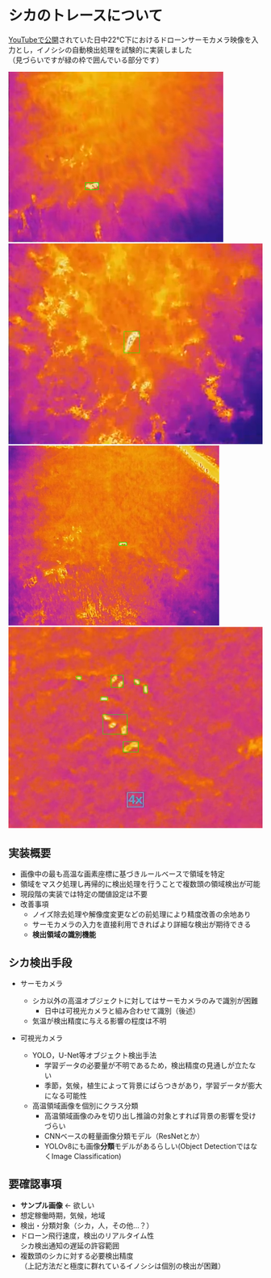 # シカのトレースについて

[YouTubeで公開](https://youtu.be/e-enwk27O7Y)されていた日中22℃下におけるドローンサーモカメラ映像を入力とし，イノシシの自動検出処理を試験的に実装しました  
（見づらいですが緑の枠で囲んでいる部分です）

![result](img/result.png)
![result1](img/result1.png)
![result2](img/result2.png)
![result3](img/result3.png)

## 実装概要

- 画像中の最も高温な画素座標に基づきルールベースで領域を特定
- 領域をマスク処理し再帰的に検出処理を行うことで複数頭の領域検出が可能
- 現段階の実装では特定の閾値設定は不要
- 改善事項
  - ノイズ除去処理や解像度変更などの前処理により精度改善の余地あり
  - サーモカメラの入力を直接利用できればより詳細な検出が期待できる
  - **検出領域の識別機能**

## シカ検出手段

- サーモカメラ
  - シカ以外の高温オブジェクトに対してはサーモカメラのみで識別が困難
    - 日中は可視光カメラと組み合わせて識別（後述）
  - 気温が検出精度に与える影響の程度は不明

- 可視光カメラ
  - YOLO，U-Net等オブジェクト検出手法
    - 学習データの必要量が不明であるため，検出精度の見通しが立たない
    - 季節，気候，植生によって背景にばらつきがあり，学習データが膨大になる可能性
  - 高温領域画像を個別にクラス分類
    - 高温領域画像のみを切り出し推論の対象とすれば背景の影響を受けづらい
    - CNNベースの軽量画像分類モデル（ResNetとか）
    - YOLOv8にも画像**分類**モデルがあるらしい(Object DetectionではなくImage Classification)

## 要確認事項

- **サンプル画像** ← 欲しい
- 想定稼働時期，気候，地域
- 検出・分類対象（シカ，人，その他...？）
- ドローン飛行速度，検出のリアルタイム性  
  シカ検出通知の遅延の許容範囲
- 複数頭のシカに対する必要検出精度  
  （上記方法だと極度に群れているイノシシは個別の検出が困難）
